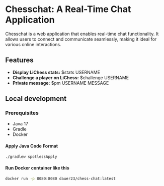 
# Chesschat: A Real-Time Chat Application

Chesschat is a web application that enables real-time chat functionality. It allows users to connect and communicate seamlessly, making it ideal for various online interactions.

## Features

* **Display LiChess stats:** $stats USERNAME
* **Challenge a player on LiChess:** $challenge USERNAME
* **Private message:** $pm USERNAME MESSAGE

## Local development

### Prerequisites

* Java 17
* Gradle
* Docker

#### Apply Java Code Format

```bash
./gradlew spotlessApply
```

#### Run Docker container like this
```bash
docker run -p 8080:8080 dauer23/chess-chat:latest
``` 

